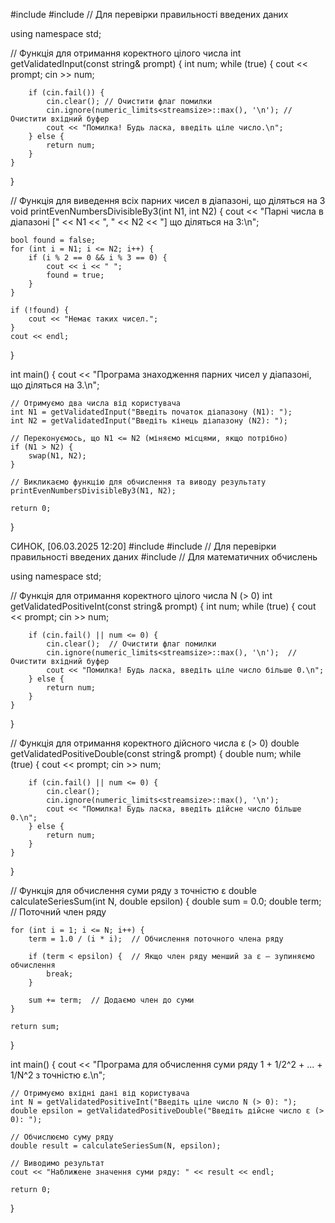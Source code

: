 
#include <iostream>
#include <limits> // Для перевірки правильності введених даних

using namespace std;

// Функція для отримання коректного цілого числа
int getValidatedInput(const string& prompt) {
    int num;
    while (true) {
        cout << prompt;
        cin >> num;

        if (cin.fail()) {
            cin.clear(); // Очистити флаг помилки
            cin.ignore(numeric_limits<streamsize>::max(), '\n'); // Очистити вхідний буфер
            cout << "Помилка! Будь ласка, введіть ціле число.\n";
        } else {
            return num;
        }
    }
}

// Функція для виведення всіх парних чисел в діапазоні, що діляться на 3
void printEvenNumbersDivisibleBy3(int N1, int N2) {
    cout << "Парні числа в діапазоні [" << N1 << ", " << N2 << "] що діляться на 3:\n";
    
    bool found = false;
    for (int i = N1; i <= N2; i++) {
        if (i % 2 == 0 && i % 3 == 0) {
            cout << i << " ";
            found = true;
        }
    }

    if (!found) {
        cout << "Немає таких чисел.";
    }
    cout << endl;
}

int main() {
    cout << "Програма знаходження парних чисел у діапазоні, що діляться на 3.\n";

    // Отримуємо два числа від користувача
    int N1 = getValidatedInput("Введіть початок діапазону (N1): ");
    int N2 = getValidatedInput("Введіть кінець діапазону (N2): ");

    // Переконуємось, що N1 <= N2 (міняємо місцями, якщо потрібно)
    if (N1 > N2) {
        swap(N1, N2);
    }

    // Викликаємо функцію для обчислення та виводу результату
    printEvenNumbersDivisibleBy3(N1, N2);

    return 0;
}

СИНОК, [06.03.2025 12:20]
#include <iostream>
#include <limits>  // Для перевірки правильності введених даних
#include <cmath>   // Для математичних обчислень

using namespace std;

// Функція для отримання коректного цілого числа N (> 0)
int getValidatedPositiveInt(const string& prompt) {
    int num;
    while (true) {
        cout << prompt;
        cin >> num;

        if (cin.fail() || num <= 0) {
            cin.clear();  // Очистити флаг помилки
            cin.ignore(numeric_limits<streamsize>::max(), '\n');  // Очистити вхідний буфер
            cout << "Помилка! Будь ласка, введіть ціле число більше 0.\n";
        } else {
            return num;
        }
    }
}

// Функція для отримання коректного дійсного числа ε (> 0)
double getValidatedPositiveDouble(const string& prompt) {
    double num;
    while (true) {
        cout << prompt;
        cin >> num;

        if (cin.fail() || num <= 0) {
            cin.clear();
            cin.ignore(numeric_limits<streamsize>::max(), '\n');
            cout << "Помилка! Будь ласка, введіть дійсне число більше 0.\n";
        } else {
            return num;
        }
    }
}

// Функція для обчислення суми ряду з точністю ε
double calculateSeriesSum(int N, double epsilon) {
    double sum = 0.0;
    double term;  // Поточний член ряду

    for (int i = 1; i <= N; i++) {
        term = 1.0 / (i * i);  // Обчислення поточного члена ряду

        if (term < epsilon) {  // Якщо член ряду менший за ε – зупиняємо обчислення
            break;
        }

        sum += term;  // Додаємо член до суми
    }

    return sum;
}

int main() {
    cout << "Програма для обчислення суми ряду 1 + 1/2^2 + ... + 1/N^2 з точністю ε.\n";

    // Отримуємо вхідні дані від користувача
    int N = getValidatedPositiveInt("Введіть ціле число N (> 0): ");
    double epsilon = getValidatedPositiveDouble("Введіть дійсне число ε (> 0): ");

    // Обчислюємо суму ряду
    double result = calculateSeriesSum(N, epsilon);

    // Виводимо результат
    cout << "Наближене значення суми ряду: " << result << endl;

    return 0;
}
